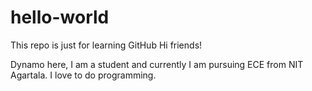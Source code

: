 # hello-world

This repo is just for learning GitHub
Hi friends!

Dynamo here, I am a student and currently I am pursuing ECE from NIT Agartala. I love to do programming.
